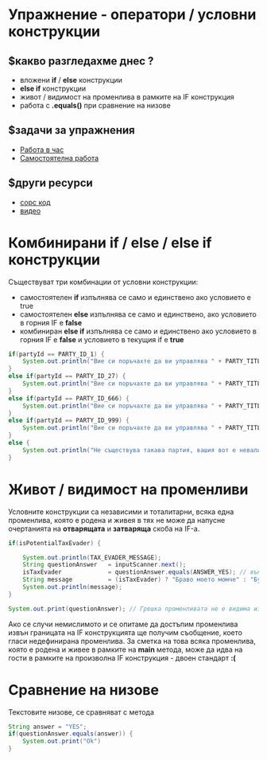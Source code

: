 # Упражнение - оператори / условни конструкции

## $какво разгледахме днес ?
- вложени **if** / **else** конструкции
- **else if** конструкции
- живот / видимост на променлива в рамките на IF конструкция
- работа с **.equals()** при сравнение на низове

## $задачи за упражнения
- [Работа в час](https://github.com/mihail-petrov/netit-webdev-java/tree/master/2022-2023/%40semester_1/week-04-1/cw)
- [Самостоятелна работа](https://github.com/mihail-petrov/netit-webdev-java/tree/master/2022-2023/%40semester_1/week-04-1/hw)

## $други ресурси
- [сорс код](https://github.com/mihail-petrov/netit-webdev-java/tree/master/2022-2023/%40semester_1/week-04-2/source)
- [видео](https://drive.google.com/file/d/1tOx8roijWXwGnLZROObMP1ieXaa7JcRO/view?usp=sharing)


# Комбинирани if / else / else if конструкции

Съществуват три комбинации от условни конструкции:
- самостоятелен **if** изпълнява се само и единствено ако условието е true
- самостоятелен **else** изпълнява се само и единствено, ако условието в горния IF е **false**
- комбиниран **else if** изпълнява се само и единствено ако условието в горния IF е **false** и условието в текущия if е **true**

```java
if(partyId == PARTY_ID_1) {
    System.out.println("Вие си поръчахте да ви управлява " + PARTY_TITLE_1);
}
else if(partyId == PARTY_ID_27) {
    System.out.println("Вие си поръчахте да ви управлява " + PARTY_TITLE_27);
}
else if(partyId == PARTY_ID_666) {
    System.out.println("Вие си поръчахте да ви управлява " + PARTY_TITLE_666);
}
else if(partyId == PARTY_ID_999) {
    System.out.println("Вие си поръчахте да ви управлява " + PARTY_TITLE_999);
}
else {
    System.out.println("Не съществува такава партия, вашия вот е невалиден");
}
```

# Живот / видимост на променливи

Условните конструкции са независими и тоталитарни, всяка една променлива, която е родена и живея в тях не може да напусне очертанията на **отварящата** и **затваряща** скоба на IF-а.

```java
if(isPotentialTaxEvader) {

    System.out.println(TAX_EVADER_MESSAGE);
    String questionAnswer   = inputScanner.next();
    isTaxEvader             = questionAnswer.equals(ANSWER_YES); // външна променлива
    String message          = (isTaxEvader) ? "Браво моето момче" : "Будала";
    System.out.println(message);
}

System.out.print(questionAnswer); // Грешка променливата не е видима извън IF блока
```

 Ако се случи немислимото и се опитаме да достъпим променлива извън границата на IF конструкцията ще получим съобщение, което гласи недефинирана променлива. За сметка на това всяка променлива, която е родена и живее в рамките на **main** метода, може да идва на гости в рамките на произволна IF конструкция - двоен стандарт **:(**

# Сравнение на низове

Текстовите низове, се сравняват с метода 

```java
String answer = "YES";
if(questionAnswer.equals(answer)) {
    System.out.print("Ok")
}
```